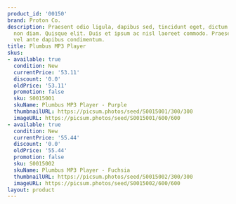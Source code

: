 ```yaml
---
product_id: '00150'
brand: Proton Co.
description: Praesent odio ligula, dapibus sed, tincidunt eget, dictum ac, nibh. Nullam
  non diam. Quisque elit. Duis et ipsum ac nisl laoreet commodo. Praesent et pede
  vel ante dapibus condimentum.
title: Plumbus MP3 Player
skus:
- available: true
  condition: New
  currentPrice: '53.11'
  discount: '0.0'
  oldPrice: '53.11'
  promotion: false
  sku: S0015001
  skuName: Plumbus MP3 Player - Purple
  thumbnailURL: https://picsum.photos/seed/S0015001/300/300
  imageURL: https://picsum.photos/seed/S0015001/600/600
- available: true
  condition: New
  currentPrice: '55.44'
  discount: '0.0'
  oldPrice: '55.44'
  promotion: false
  sku: S0015002
  skuName: Plumbus MP3 Player - Fuchsia
  thumbnailURL: https://picsum.photos/seed/S0015002/300/300
  imageURL: https://picsum.photos/seed/S0015002/600/600
layout: product
---
```

